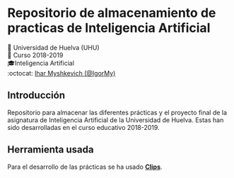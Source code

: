 # Repositorio de almacenamiento de practicas de Inteligencia Artificial
:office: Universidad de Huelva (UHU)  
:calendar: Curso 2018-2019  
:mortar_board:Inteligencia Artificial  
:octocat: [Ihar Myshkevich (@IgorMy)](https://github.com/IgorMy)  
## Introducción
Repositorio para almacenar las diferentes prácticas y el proyecto final de la asignatura de Inteligencia Artificial de la Universidad de Huelva. Estas han sido desarrolladas en el curso educativo 2018-2019.
## Herramienta usada
Para el desarrollo de las prácticas se ha usado [**Clips**](http://clipsrules.sourceforge.net/Version63.html).
